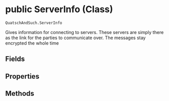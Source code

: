 # public ServerInfo (Class)
`QuatschAndSuch.ServerInfo`  

Gives information for connecting to servers. These servers are simply there as the link for the parties to communicate over. The messages stay encrypted the whole time


## Fields

## Properties

## Methods
